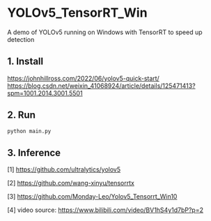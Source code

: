 # YOLOv5_TensorRT_Win
A demo of YOLOv5 running on Windows with TensorRT to speed up detection

## 1. Install
https://johnhillross.com/2022/06/yolov5-quick-start/
https://blog.csdn.net/weixin_41068924/article/details/125471413?spm=1001.2014.3001.5501

## 2. Run
```python
python main.py
```

## 3. Inference
[1] https://github.com/ultralytics/yolov5

[2] https://github.com/wang-xinyu/tensorrtx

[3] https://github.com/Monday-Leo/Yolov5_Tensorrt_Win10

[4] video source: https://www.bilibili.com/video/BV1hS4y1d7bP?p=2
